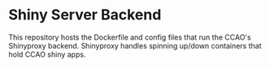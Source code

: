 
# Shiny Server Backend

This repository hosts the Dockerfile and config files that run the CCAO's Shinyproxy backend. Shinyproxy handles spinning up/down containers that hold CCAO shiny apps.
